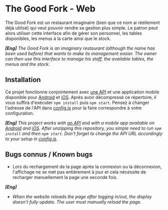 # The Good Fork - Web
The Good Fork est un restaurant imaginaire (bien que ce nom ai réellement déjà utilisé) qui veut pouvoir rendre sa gestion plus simple. Le patron peut alors utiliser cette interface afin de gérer son personnel, les tables disponibles, les menus à la carte ainsi que le stock.

***[Eng]** The Good Fork is an imaginary restaurant (although the name has been used before) that wants to make its management easier. The owner can then use this interface to manage his staff, the available tables, the menus and the stock.*

## Installation
Ce projet fonctionne conjointement avec [une API](https://github.com/Breadator258/3PROJ-WEB_API) et une application mobile disponible pour [Android](https://github.com/GuillaumeHlx/TheGoodFork) et [iOS](https://github.com/EmpireDemocratiqueDuPoulpe/goodfork-ios).
Après avoir décompressé ce répertoire, il vous suffira d'exécuter `npm install` puis `npm start`. Pensez à changer l'adresse de l'API dans [config.js](https://github.com/EmpireDemocratiqueDuPoulpe/goodfork-web/blob/main/src/config/config.js) pour la faire correspondre à votre configuration.

***[Eng]** This project works with [an API](https://github.com/Breadator258/3PROJ-WEB_API) and with a mobile app available on [Android](https://github.com/GuillaumeHlx/TheGoodFork) and [iOS](https://github.com/EmpireDemocratiqueDuPoulpe/goodfork-ios).*
*After unzipping this repository, you simple need to run `npm install` and then `npm start`. Don't forget to change the API URL accordingly to your setup in [config.js](https://github.com/EmpireDemocratiqueDuPoulpe/goodfork-web/blob/main/src/config/config.js).*

## Bugs connus / Known bugs
- Lors du rechargement de la page après la connexion ou la déconnexion, l'affichage ne se met pas entièrement à jour et cela nécessite de recharger manuellement la page une seconde fois.

***[Eng]***
- *When the website reloads the page after logging in/out, the display doesn't fully update. The user must manually reload the page.*
